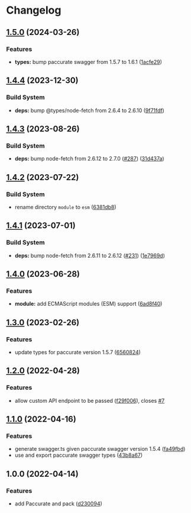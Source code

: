 # Changelog

## [1.5.0](https://github.com/remarkablemark/paccurate/compare/v1.4.4...v1.5.0) (2024-03-26)


### Features

* **types:** bump paccurate swagger from 1.5.7 to 1.6.1 ([1acfe29](https://github.com/remarkablemark/paccurate/commit/1acfe29cde44049cd32d9f5f78ae7e4e2bcffd91))

## [1.4.4](https://github.com/remarkablemark/paccurate/compare/v1.4.3...v1.4.4) (2023-12-30)


### Build System

* **deps:** bump @types/node-fetch from 2.6.4 to 2.6.10 ([9f71fdf](https://github.com/remarkablemark/paccurate/commit/9f71fdf2c9d2af7ffb8d0a4e9f85e82bc7dbee05))

## [1.4.3](https://github.com/remarkablemark/paccurate/compare/v1.4.2...v1.4.3) (2023-08-26)


### Build System

* **deps:** bump node-fetch from 2.6.12 to 2.7.0 ([#287](https://github.com/remarkablemark/paccurate/issues/287)) ([31d437a](https://github.com/remarkablemark/paccurate/commit/31d437a859b132542ffe6c03478282124c4b67fa))

## [1.4.2](https://github.com/remarkablemark/paccurate/compare/v1.4.1...v1.4.2) (2023-07-22)


### Build System

* rename directory `module` to `esm` ([6381db8](https://github.com/remarkablemark/paccurate/commit/6381db8618d24dc3b1b6783b643289ea701df528))

## [1.4.1](https://github.com/remarkablemark/paccurate/compare/v1.4.0...v1.4.1) (2023-07-01)


### Build System

* **deps:** bump node-fetch from 2.6.11 to 2.6.12 ([#231](https://github.com/remarkablemark/paccurate/issues/231)) ([1e7969d](https://github.com/remarkablemark/paccurate/commit/1e7969deadb5bbc6cd86943ca9a0722ccd06711b))

## [1.4.0](https://github.com/remarkablemark/paccurate/compare/v1.3.0...v1.4.0) (2023-06-28)


### Features

* **module:** add ECMAScript modules (ESM) support ([6ad8f40](https://github.com/remarkablemark/paccurate/commit/6ad8f40ce8b7272781c36ee150f88295e74ba3ac))

## [1.3.0](https://github.com/remarkablemark/paccurate/compare/v1.2.0...v1.3.0) (2023-02-26)


### Features

* update types for paccurate version 1.5.7 ([6560824](https://github.com/remarkablemark/paccurate/commit/6560824d2176b9b044f57e993fc4c706d9a4ee78))

## [1.2.0](https://github.com/remarkablemark/paccurate/compare/v1.1.0...v1.2.0) (2022-04-28)


### Features

* allow custom API endpoint to be passed ([f29f006](https://github.com/remarkablemark/paccurate/commit/f29f006d057ddea148324c510a5df58cef428899)), closes [#7](https://github.com/remarkablemark/paccurate/issues/7)

## [1.1.0](https://www.github.com/remarkablemark/paccurate/compare/v1.0.0...v1.1.0) (2022-04-16)


### Features

* generate swagger.ts given paccurate swagger version 1.5.4 ([fa49fbd](https://www.github.com/remarkablemark/paccurate/commit/fa49fbdeaa317c84b6e51d923097aebbe40c7bd1))
* use and export paccurate swagger types ([43b8a67](https://www.github.com/remarkablemark/paccurate/commit/43b8a67477ab46620e1d95f1200fbb6fb5c00fc3))

## 1.0.0 (2022-04-14)


### Features

* add Paccurate and pack ([d230094](https://www.github.com/remarkablemark/paccurate/commit/d2300945c0a3ef0ae942de2f0e3ec47831934e1f))
